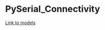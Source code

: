 # PySerial_Connectivity
[Link to models](https://drive.google.com/drive/folders/1lrVj5k8N1xjVuTpm4AuKI493vebzi5uB?usp=drive_link)

